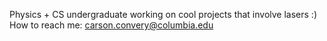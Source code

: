 Physics + CS undergraduate working on cool projects that involve lasers :) <br />
How to reach me: carson.convery@columbia.edu
